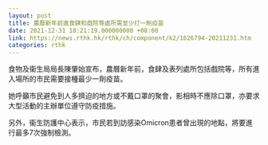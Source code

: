 ```yaml
---
layout: post
title: 農曆新年前進食肆和戲院等處所需至少打一劑疫苗
date: 2021-12-31 18:21:19.000000000 +08:00
link: https://news.rthk.hk/rthk/ch/component/k2/1626794-20211231.htm
categories: rthk
---
```


食物及衞生局局長陳肇始宣布，農曆新年前，食肆及表列處所包括戲院等，所有進入場所的市民需要接種最少一劑疫苗。

她呼籲市民避免到人多擠迫的地方或不戴口罩的聚會，影相時不應除口罩，亦要求大型活動的主辦單位遵守防疫措施。

另外，衞生防護中心表示，市民若到訪感染Omicron患者曾出現的地點，將要進行最多7次強制檢測。
